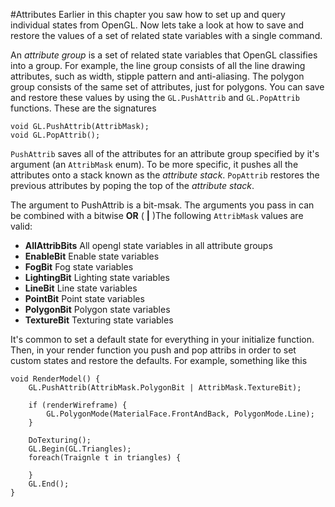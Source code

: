 #Attributes
Earlier in this chapter you saw how to set up and query individual states from OpenGL. Now lets take a look at how to save and restore the values of a set of related state variables with a single command.

An _attribute group_ is a set of related state variables that OpenGL classifies into a group. For example, the line group consists of all the line drawing attributes, such as width, stipple pattern and anti-aliasing. The polygon group consists of the same set of attributes, just for polygons. You can save and restore these values by using the ```GL.PushAttrib``` and ```GL.PopAttrib``` functions. These are the signatures

```
void GL.PushAttrib(AttribMask);
void GL.PopAttrib();
```

```PushAttrib``` saves all of the attributes for an attribute group specified by it's argument (an ```AttribMask``` enum). To be more specific, it pushes all the attributes onto a stack known as the _attribute stack_. ```PopAttrib``` restores the previous attributes by poping the top of the _attribute stack_. 

The argument to PushAttrib is a bit-msak. The arguments you pass in can be combined with a bitwise __OR__ ( __|__ )The following ```AttribMask``` values are valid:

* __AllAttribBits__ All opengl state variables in all attribute groups
* __EnableBit__ Enable state variables
* __FogBit__ Fog state variables
* __LightingBit__ Lighting state variables
* __LineBit__ Line state variables
* __PointBit__ Point state variables
* __PolygonBit__ Polygon state variables
* __TextureBit__ Texturing state variables

It's common to set a default state for everything in your initialize function. Then, in your render function you push and pop attribs in order to set custom states and restore the defaults. For example, something like this

```
void RenderModel() {
    GL.PushAttrib(AttribMask.PolygonBit | AttribMask.TextureBit);
    
    if (renderWireframe) {
        GL.PolygonMode(MaterialFace.FrontAndBack, PolygonMode.Line);
    }
    
    DoTexturing();
    GL.Begin(GL.Triangles);
    foreach(Traignle t in triangles) {
    
    }
    GL.End();
}
```